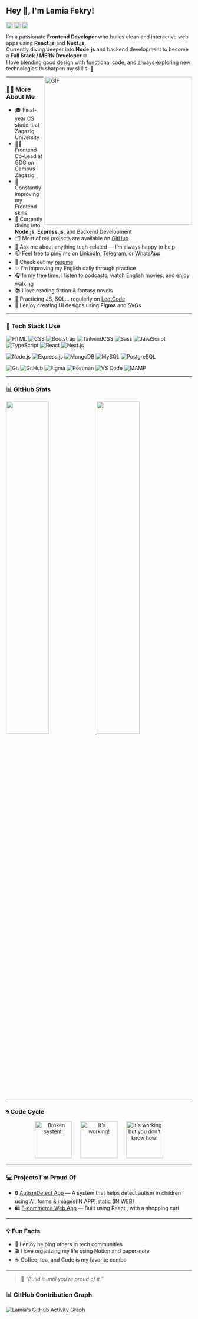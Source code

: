 ## Hey 👋, I'm Lamia Fekry!
<a href="https://www.linkedin.com/in/lamia-fekry"><img align='left' alt="linkedin" src="https://raw.githubusercontent.com/rahul-jha98/rahul-jha98/561d474902b59c7429ec22bb73e225696c27b202/assets/linkedin.svg" height='18px'/></a>
<a href="https://t.me/lamia fekry"><img align='left' alt="telegram" src="https://img.shields.io/badge/Telegram-2CA5E0?style=flat&logo=telegram&logoColor=white" height='18px'/></a>
<a href="https://wa.me/201150627798"><img align='left' alt="whatsapp" src="https://img.shields.io/badge/WhatsApp-25D366?style=flat&logo=whatsapp&logoColor=white" height='18px'/></a>


<br/>

I’m a passionate **Frontend Developer** who builds clean and interactive web apps using **React.js** and **Next.js**.  
Currently diving deeper into **Node.js** and backend development to become a **Full Stack / MERN Developer** 🌐  
I love blending good design with functional code, and always exploring new technologies to sharpen my skills. 🎯

<img align="right" alt="GIF" src="https://raw.githubusercontent.com/rahul-jha98/rahul-jha98/main/techstack.gif" width="400px"/>

---

### 👩‍💻 More About Me

- 🎓 Final-year CS student at Zagazig University  
- 👩‍💻 Frontend Co-Lead at GDG on Campus Zagazig  
- 🚀 Constantly improving my Frontend skills
- 🚀 Currently diving into **Node.js**, **Express.js**, and Backend Development  
- 🗂️ Most of my projects are available on [GitHub](https://github.com/lamiafekry2003)  
- 💬 Ask me about anything tech-related — I’m always happy to help  
- 📫 Feel free to ping me on [LinkedIn](https://www.linkedin.com/in/lamia-fekry), [Telegram](https://t.me/lamia_fekry), or [WhatsApp](https://wa.me/201150627798)  
- 📝 Check out my [resume](https://drive.google.com/drive/folders/1f1vywSkjuwPYnSXwRyKE0eTpWaEbQnuf?usp=sharing)  
- ✨ I’m improving my English daily through practice  
- 🎧 In my free time, I listen to podcasts, watch English movies, and enjoy walking  
- 📚 I love reading fiction & fantasy novels   
- 🧠 Practicing JS, SQL... regularly on [LeetCode](https://leetcode.com/u/lamia2003/)  
- 🎨 I enjoy creating UI designs using **Figma** and SVGs  



---

### 🔧 Tech Stack I Use

![HTML](https://img.shields.io/badge/HTML5-E34F26?style=flat&logo=html5&logoColor=white)
![CSS](https://img.shields.io/badge/CSS3-1572B6?style=flat&logo=css3&logoColor=white)
![Bootstrap](https://img.shields.io/badge/Bootstrap-563D7C?style=flat&logo=bootstrap&logoColor=white)
![TailwindCSS](https://img.shields.io/badge/Tailwind_CSS-38B2AC?style=flat&logo=tailwind-css&logoColor=white)
![Sass](https://img.shields.io/badge/Sass-CC6699?style=flat&logo=sass&logoColor=white)
![JavaScript](https://img.shields.io/badge/JavaScript-F7DF1E?style=flat&logo=javascript&logoColor=black)
![TypeScript](https://img.shields.io/badge/TypeScript-007ACC?style=flat&logo=typescript&logoColor=white)
![React](https://img.shields.io/badge/React-20232A?style=flat&logo=react&logoColor=61DAFB)
![Next.js](https://img.shields.io/badge/Next.js-000000?style=flat&logo=nextdotjs&logoColor=white)

![Node.js](https://img.shields.io/badge/Node.js-339933?style=flat&logo=nodedotjs&logoColor=white)
![Express.js](https://img.shields.io/badge/Express.js-404D59?style=flat&logo=express&logoColor=white)
![MongoDB](https://img.shields.io/badge/MongoDB-47A248?style=flat&logo=mongodb&logoColor=white)
![MySQL](https://img.shields.io/badge/MySQL-4479A1?style=flat&logo=mysql&logoColor=white)
![PostgreSQL](https://img.shields.io/badge/PostgreSQL-4169E1?style=flat&logo=postgresql&logoColor=white)

![Git](https://img.shields.io/badge/Git-F05032?style=flat&logo=git&logoColor=white)
![GitHub](https://img.shields.io/badge/GitHub-181717?style=flat&logo=github&logoColor=white)
![Figma](https://img.shields.io/badge/Figma-F24E1E?style=flat&logo=figma&logoColor=white)
![Postman](https://img.shields.io/badge/Postman-FF6C37?style=flat&logo=postman&logoColor=white)
![VS Code](https://img.shields.io/badge/VS_Code-007ACC?style=flat&logo=visual-studio-code&logoColor=white)
![MAMP](https://img.shields.io/badge/MAMP-003545?style=flat&logo=mamp&logoColor=white)


---

### 📊 GitHub Stats

<a href="https://github.com/lamiafekry2003">
  <img width="48%" src="https://github-readme-stats.vercel.app/api?username=lamiafekry2003&show_icons=true&theme=radical" />
  <img width="48%" src="https://github-readme-stats.vercel.app/api/top-langs/?username=lamiafekry2003&layout=compact&theme=radical" />
</a>

---

### 🌀 Code Cycle
<div align="center"><img src="https://raw.githubusercontent.com/Tarikul-Islam-Anik/Animated-Fluent-Emojis/master/Emojis/Smilies/Face%20with%20Spiral%20Eyes.png" width="100px" alt="Broken system!" /> &nbsp;&nbsp;&nbsp;&nbsp; <img src="https://raw.githubusercontent.com/Tarikul-Islam-Anik/Animated-Fluent-Emojis/master/Emojis/Smilies/Relieved%20Face.png" width="100px" alt="It's working!" /> &nbsp;&nbsp;&nbsp;&nbsp; <img src="https://raw.githubusercontent.com/Tarikul-Islam-Anik/Animated-Fluent-Emojis/master/Emojis/Smilies/Astonished%20Face.png" width="100px" alt="It's working but you don't know how!" /> </div>

---

### 💻 Projects I'm Proud Of

- 🔒 [AutismDetect App](https://github.com/lamiafekry2003/autism) — A system that helps detect autism in children using AI, forms & images(IN APP),static (IN WEB)
- 🛍️ [E-commerce Web App](https://github.com/lamiafekry2003/ecommerace-project) — Built using React , with a shopping cart

---

### 💡 Fun Facts

- 🧕 I enjoy helping others in tech communities  
- 🎬 I love organizing my life using Notion and paper-note  
- ☕ Coffee, tea, and Code is my favorite combo

---

> 💫 *“Build it until you’re proud of it.”*

### 📊 GitHub Contribution Graph

[![Lamia's GitHub Activity Graph](https://github-readme-activity-graph.vercel.app/graph?username=lamiafekry2003&theme=react-dark)](https://github.com/lamiafekry2003)

